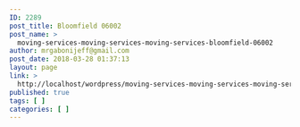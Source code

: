 ```yaml
---
ID: 2289
post_title: Bloomfield 06002
post_name: >
  moving-services-moving-services-moving-services-bloomfield-06002
author: mrgabonijeff@gmail.com
post_date: 2018-03-28 01:37:13
layout: page
link: >
  http://localhost/wordpress/moving-services-moving-services-moving-services-bloomfield-06002/
published: true
tags: [ ]
categories: [ ]
---
```

